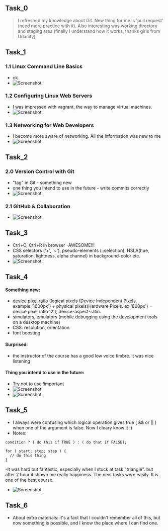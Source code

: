## Task_0
> I refreshed my knowledge about Git. New thing for me is 'pull request' (need more practice with it).
Also interesting was working directory and staging area (finally I understand how it works, thanks girls from Udacity).
## Task_1
### 1.1 Linux Command Line Basics
- ok
- ![Screenshot](task_1/test_1.1.png)
### 1.2 Configuring Linux Web Servers
- I was impressed with vagrant, the way to manage virtual machines.
- ![Screenshot](task_1/test_1.2.png)
### 1.3 Networking for Web Developers
- I become more aware of networking. All the information was new to me
- ![Screenshot](task_1/test_1.3.png)
## Task_2
### 2.0 Version Control with Git
- "tag" in Git - something new
- one thing you intend to use in the future - write commits correctly
- ![Screenshot](task_2/test_2.png)
### 2.1 GitHub & Collaboration
- ![Screenshot](task_2/test_2.1.png)
## Task_3
- Ctrl+O, Ctrl+R in browser -AWESOME!!!
- CSS selectors ('+', '~'), pseudo-elements (::selection), HSLA(hue, saturation, lightness, alpha channel) in background-color etc.
- ![Screenshot](task_3/test_3.png)
## Task_4
#### Something new:
- [device pixel ratio](https://stackoverflow.com/questions/8785643/what-exactly-is-device-pixel-ratio) (logical pixels
(Device Independent Pixels. example:'1600px') + physical pixels(Hardware Pixels. ex:'800px') = device pixel ratio '2'), device-aspect-ratio.
- simulators, emulators (mobile debugging using the development tools on a desktop machine)
- CSS: resolution, orientation
- font boosting
#### Surprised:
- the instructor of the course has a good low voice timbre. it was nice listening
#### Thing you intend to use in the future:
- Try not to use !important
- ![Screenshot](task_1/important.jpeg)
- ![Screenshot](task_4/test_4.png)
## Task_5
- I always were confusing which logical operation gives true ( && or || ) when one of the argument is false. Now I cleary know it :)
- Notes: 
```
condition ? ( do this if TRUE ) : ( do that if FALSE);

for ( start; stop; step ) {
  // do this thing
}

```
-It was hard but fantastic, especially when I stuck at task "triangle". but after 2 hour it shown me really happiness. The next tasks were easily. It is one of the best course.
- ![Screenshot](task_5/task_5.png)
## Task_6
- About extra materials: it's a fact that I couldn't remember all of this, but now something is possible, and I know the place where I can find one.
